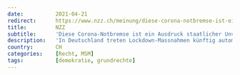 ```yaml
---
date:          2021-04-21
redirect:      https://www.nzz.ch/meinung/diese-corona-notbremse-ist-ein-ausdruck-staatlicher-unvernunft-ld.1613221
title:         NZZ
subtitle:      'Diese Corona-Notbremse ist ein Ausdruck staatlicher Unvernunft'
description:   'In Deutschland treten Lockdown-Massnahmen künftig automatisch in Kraft. Das neue Infektionsschutzgesetz ist ein Ausdruck von Unfreiheit, Angst und Hilflosigkeit – und eine Herausforderung für den Rechtsstaat.'
country:       CH
categories:    [Recht, MSM]
tags:          [demokratie, grundrechte]
---
```

